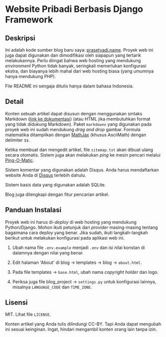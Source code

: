# Website Pribadi Berbasis Django Framework

## Deskripsi

Ini adalah kode sumber blog baru saya: [prasetyadi.name](https://prasetyadi.name/). Proyek web ini juga dapat digunakan dan dimodifikasi oleh siapapun yang tertarik melakukannya. Perlu diingat bahwa web hosting yang mendukung _environment_ Python tidak banyak, seringkali memerlukan konfigurasi ekstra, dan biayanya lebih mahal dari web hosting biasa (yang umumnya hanya mendukung PHP).

File README ini sengaja ditulis hanya dalam bahasa Indonesia.

## Detail

Konten sebuah artikel dapat disusun dengan menggunakan sintaks Markdown ([link ke dokumentasi](https://www.markdownguide.org/cheat-sheet/)) (atau HTML jika membutuhkan format yang tidak didukung Markdown). Paket `markdownx` yang digunakan pada proyek web ini sudah mendukung _drag and drop_ gambar. Formula matematika ditampilkan dengan [MathJax](https://www.mathjax.org/) (khusus AsciiMath) dengan delimiter `$$`.

Ketika membuat dan mengedit artikel, file `sitemap.txt` akan dibuat ulang secara otomatis. Sistem juga akan melakukan _ping_ ke mesin pencari melalui [Ping-O-Matic](https://pingomatic.com/).

Sistem komentar yang digunakan adalah Disqus. Anda harus mendaftarkan website Anda di [Disqus](https://disqus.com/) terlebih dahulu.

Sistem basis data yang digunakan adalah SQLite.

Blog juga dilengkapi dengan fitur pencarian artikel.

## Panduan Instalasi

Proyek web ini harus di-_deploy_ di web hosting yang mendukung Python/Django. Mohon ikuti petunjuk dari _provider_ masing-masing tentang bagaimana cara deploy yang benar. Jika sudah, ikuti langkah-langkah berikut untuk melakukan konfigurasi pada aplikasi web ini.

1. Ubah nama file `.env.example` menjadi `.env` dan isi nilai konstan di dalamnya dengan nilai yang benar.

2. Edit halaman 'About' di blog -> templates -> blog -> `about.html`.

3. Pada file templates -> `base.html`, ubah nama _copyright holder_ dan logo.

4. Periksa juga file blog_project -> `settings.py` untuk konfigurasi lainnya, misalnya `LANGUAGE_CODE` dan `TIME_ZONE`.

## Lisensi

MIT. Lihat file `LICENSE`.

Konten artikel yang Anda tulis dilindungi CC-BY. Tapi Anda dapat mengubah ini sesuai keinginan. Ingat, hindari mengambil konten orang lain tanpa izin.